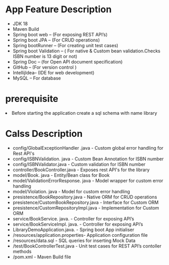 <h1> App Feature Description</h1>
<div>
<ul>
<li>JDK 18</li>
<li>Maven Build</li>
<li>Spring boot web – (For exposing REST API’s)</li>
<li>Spring boot JPA – (For CRUD operations)</li>
<li>Spring bootRunner – (For creating unit test cases)</li>
<li>Spring boot Validation – ( For native & Custom bean validation.Checks ISBN number is 13 digit or not)</li>
<li>Spring Doc – (for Open API document specification)</li>
<li>GitHub – (For version control )</li>
<li>IntellijIdea– (IDE for web development)</li>
<li>MySQL – For database</li>
</ul>
</div>

<h1>prerequisite</h1>
<li>Before starting the application create a  sql schema with name library</li>
<h1>Calss Description</h1>
<div>
<ul>
<li>config/GlobalExceptionHandler .java - Custom global error handling for Rest API's</li>
<li>config/ISBNValidation. java - Custom Bean Annotation for ISBN number</li>
<li>config/ISBNValidator.java - Custom validation for ISBN number</li>
<li>controller/BookController.java - Exposes rest API's for the library</li>
<li>model/Book. java - Entity/Bean class for Book</li>
<li>model/ValidationErrorResponse. java - Model wrapper for custom error handling</li>
<li>model/Violation. java - Model for custom error handling</li>
<li>presistence/BookRepository.java - Native ORM for CRUD operations</li>
<li>presistence/CustomBookRepository.java - Interface for Custom ORM</li>
<li>presistence/CustomRepositoryImpl.java - Implementation for Custom ORM</li>
<li>service/BookService. java.  - Controller for exposing API’s</li>
<li>service/BookServiceImpl. java.  - Controller for exposing API’s</li>
<li>LibraryDemoApplication.java. - Spring boot App initialiser</li>
<li>/resources/application.properties- Application configuration file</li>
<li>/resources/data.sql - SQL queries for inserting Mock Data</li>
<li>/test/BookControllerTest.java - Unit test cases for REST API’s contoller methods</li>
<li>/pom.xml - Maven Build file</li>
</ul>
</div>
